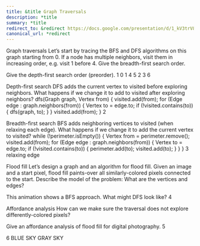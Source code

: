 ```yaml
---
title: &title Graph Traversals
description: *title
summary: *title
redirect_to: &redirect https://docs.google.com/presentation/d/1_kV3trV8BprEbczTW7V3Yj_xxj_JAKJ7rxqJDiWKHQ0/edit?usp=sharing
canonical_url: *redirect
---
```


Graph traversals
Let’s start by tracing the BFS and DFS algorithms on this graph starting from 0. If a node has multiple neighbors, visit them in increasing order, e.g. visit 1 before 4.
Give the breadth-first search order.



Give the depth-first search order (preorder).
1
0
1
4
5
2
3
6

Depth-first search
DFS adds the current vertex to visited before exploring neighbors.
What happens if we change it to add to visited after exploring neighbors?
dfs(Graph graph, Vertex from) {
    visited.add(from);
    for (Edge edge : graph.neighbors(from)) {
        Vertex to = edge.to;
        if (!visited.contains(to)) {
            dfs(graph, to);
        }
    }
    visited.add(from);
}
2

Breadth-first search
BFS adds neighboring vertices to visited (when relaxing each edge).
What happens if we change it to add the current vertex to visited?
while (!perimeter.isEmpty()) {
    Vertex from = perimeter.remove();
    visited.add(from);
    for (Edge edge : graph.neighbors(from)) {
        Vertex to = edge.to;
        if (!visited.contains(to)) {
            perimeter.add(to);
            visited.add(to);
        }
    }
}
3
relaxing edge

Flood fill
Let’s design a graph and an algorithm for flood fill. Given an image and a start pixel, flood fill paints-over all similarly-colored pixels connected to the start.
Describe the model of the problem: What are the vertices and edges?




This animation shows a BFS approach. What might DFS look like?
4

Affordance analysis
How can we make sure the traversal does not explore differently-colored pixels?




Give an affordance analysis of flood fill for digital photography.
5

6
BLUE SKY
GRAY SKY
